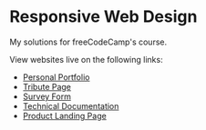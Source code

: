 # Responsive Web Design

My solutions for freeCodeCamp's course.

View websites live on the following links:
- [Personal Portfolio](https://personal-portfolio-levos.netlify.app)
- [Tribute Page](https://tribute-page-levos.netlify.app)
- [Survey Form](https://survey-form-levos.netlify.app)
- [Technical Documentation](https://technical-documentation-levos.netlify.app)
- [Product Landing Page](https://product-landing-page-levos.netlify.app)
